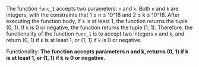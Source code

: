 The function `func_1` accepts two parameters: `n` and `k`. Both `n` and `k` are integers, with the constraints that 1 ≤ n ≤ 10^18 and 2 ≤ k ≤ 10^18. After executing the function body, if `k` is at least 1, the function returns the tuple (0, 1). If `k` is 0 or negative, the function returns the tuple (1, 1). Therefore, the functionality of the function `func_1` is to accept two integers `n` and `k`, and return (0, 1) if `k` is at least 1, or (1, 1) if `k` is 0 or negative. 

Functionality: **The function accepts parameters n and k, returns (0, 1) if k is at least 1, or (1, 1) if k is 0 or negative.**